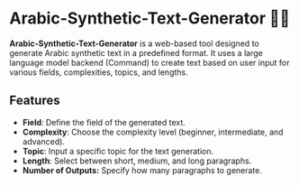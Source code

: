 # Arabic-Synthetic-Text-Generator 🚀🤖

**Arabic-Synthetic-Text-Generator** is a web-based tool designed to generate Arabic synthetic text in a predefined format. It uses a large language model backend (Command) to create text based on user input for various fields, complexities, topics, and lengths.

## Features
- **Field**: Define the field of the generated text.
- **Complexity**: Choose the complexity level (beginner, intermediate, and advanced).
- **Topic**: Input a specific topic for the text generation.
- **Length**: Select between short, medium, and long paragraphs.
- **Number of Outputs:** Specify how many paragraphs to generate.
